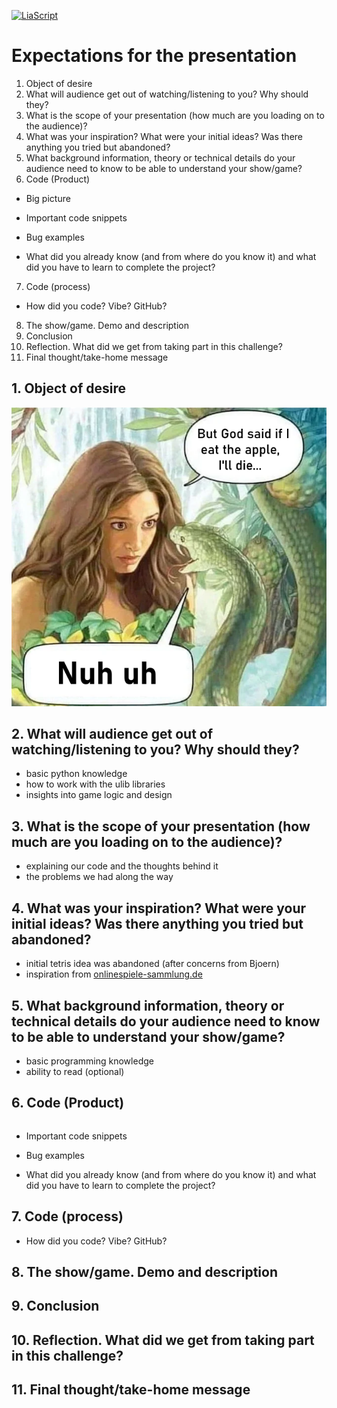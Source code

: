 <!--
author:   Your Name

email:    your@mail.org

version:  0.0.1

language: en

narrator: US English Female

comment:  Try to write a short comment about
          your course, multiline is also okay.
-->

[![LiaScript](https://raw.githubusercontent.com/LiaScript/LiaScript/master/badges/course.svg)](https://liascript.github.io/course/?https://github.com/TUBAF-IUZ-LiaScript/STEM-English-1/blob/main/presentation_template.md)

# Expectations for the presentation

1. Object of desire
2. What will audience get out of watching/listening to you? Why should they?
3. What is the scope of your presentation (how much are you loading on to the audience)?
4. What was your inspiration? What were your initial ideas? Was there anything you tried but abandoned?
5. What background information, theory or technical details do your audience need to know to be able to understand your show/game?
6. Code (Product)

  - Big picture

  - Important code snippets

  - Bug examples

  - What did you already know (and from where do you know it) and what did you have to learn to complete the project?

7. Code (process)

  - How did you code? Vibe? GitHub?

8. The show/game. Demo and description
9. Conclusion
10. Reflection. What did we get from taking part in this challenge?
11. Final thought/take-home message

## 1. Object of desire

<p align="center">
  <img src="englisch.png" width="850"/>
</p>

## 2. What will audience get out of watching/listening to you? Why should they?

  - basic python knowledge
  - how to work with the ulib libraries
  - insights into game logic and design

## 3. What is the scope of your presentation (how much are you loading on to the audience)?

  - explaining our code and the thoughts behind it
  - the problems we had along the way

## 4. What was your inspiration? What were your initial ideas? Was there anything you tried but abandoned?

  - initial tetris idea was abandoned (after concerns from Bjoern)
  - inspiration from [onlinespiele-sammlung.de](onlinespiele-sammlung.de)

## 5. What background information, theory or technical details do your audience need to know to be able to understand your show/game?

  - basic programming knowledge
  - ability to read (optional)

## 6. Code (Product)

```python

```

  - Important code snippets

  - Bug examples

  - What did you already know (and from where do you know it) and what did you have to learn to complete the project?


## 7. Code (process)

  - How did you code? Vibe? GitHub?

## 8. The show/game. Demo and description

## 9. Conclusion

## 10. Reflection. What did we get from taking part in this challenge?

## 11. Final thought/take-home message
